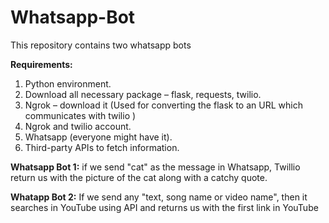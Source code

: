# Whatsapp-Bot
This repository contains two whatsapp bots 

**Requirements:**
1.	Python environment.
2.	Download all necessary package – flask, requests, twilio.
3.	Ngrok – download it (Used for converting the flask to an URL which communicates with twilio )
4.	Ngrok and twilio account.
5.	Whatsapp (everyone might have it).
6.	Third-party APIs to fetch information.


**Whatsapp Bot 1:**
if we send "cat" as the message in Whatsapp, Twillio return us with the picture of the cat along with a catchy quote.

**Whatapp Bot 2:**
If we send any "text, song name or video name", then it searches in YouTube using API and returns us with the first link in YouTube
